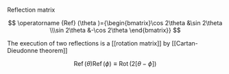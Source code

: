 Reflection matrix

$$
\operatorname {Ref} (\theta )={\begin{bmatrix}\cos 2\theta &\sin 2\theta \\\sin 2\theta &-\cos 2\theta \end{bmatrix}}
$$

The execution of two reflections is a [[rotation matrix]] by [[Cartan-Dieudonne theorem]]

$$
\operatorname{Ref}(\theta)\operatorname{Ref}(\phi) \equiv \operatorname{Rot}\left(2 \left[\theta-\phi\right]\right)
$$